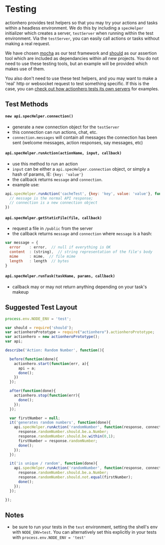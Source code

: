 # Testing

actionhero provides test helpers so that you may try your actions and tasks within a headless environment. We do this by including a `specHelper` initializer which creates a server, `testServer` when running within the test environment.  Via the `testServer`, you can easily call actions or tasks without making a real request.

We have chosen [mocha](http://visionmedia.github.io/mocha/) as our test framework and [should](https://github.com/visionmedia/should.js/) as our assertion tool which are included as dependancies within all new projects.  You do not need to use these testing tools, but an example will be provided which makes use of them.

You also don't need to use these test helpers, and you may want to make a 'real' http or websocket request to test something specific.  If this is the case, you can [check out how actionhero tests its own servers](https://github.com/evantahler/actionhero/tree/master/test/servers) for examples.

## Test Methods

#### `new api.specHelper.connection()`
- generate a new connection object for the `testServer`
- this connection can run actions, chat, etc.
- `connection.messages` will contain all messages the connection has been sent (welcome messages, action responses, say messages, etc)

#### `api.specHelper.runAction(actionName, input, callback)`
- use this method to run an action
- `input` can be either a `api.specHelper.connection` object, or simply a hash of params, IE: `{key: 'value'}`
- the callback returns `message` and `connection`.
- example use:

```javascript
api.specHelper.runAction('cacheTest', {key: 'key', value: 'value'}, function(message, connection){
  // message is the normal API response;
  // connection is a new connection object
})
```

#### `api.specHelper.getStaticFile(file, callback)`
- request a file in `/public` from the server
- the callback returns `message` and `connection` where `message` is a hash:

```javascript
var message = {
  error    : error,  // null if everything is OK
  content  : (string),  // string representation of the file's body
  mime     : mime,  // file mime
  length   : length  // bytes
}
```

#### `api.specHelper.runTask(taskName, params, callback)`
- callback may or may not return anything depending on your task's makeup

## Suggested Test Layout

```javascript
process.env.NODE_ENV = 'test';

var should = require('should');
var actionheroPrototype = require("actionhero").actionheroPrototype;
var actionhero = new actionheroPrototype();
var api;

describe('Action: Random Number', function(){

  before(function(done){
    actionhero.start(function(err, a){
      api = a;
      done();
    })
  });

  after(function(done){
    actionhero.stop(function(err){
      done();
    });
  });

  var firstNumber = null;
  it('generates random numbers', function(done){
    api.specHelper.runAction('randomNumber', function(response, connection){
      response.randomNumber.should.be.a.Number;
      response.randomNumber.should.be.within(0,1);
      firstNumber = response.randomNumber;
      done();
    });
  });

  it('is unique / random', function(done){
    api.specHelper.runAction('randomNumber', function(response, connection){
      response.randomNumber.should.be.a.Number;
      response.randomNumber.should.not.equal(firstNumber);
      done();
    });
  });

});
```

## Notes

- be sure to run your tests in the `test` environment, setting the shell's env with `NODE_ENV=test`.  You can alternatively set this explicitly in your tests with `process.env.NODE_ENV = 'test'`